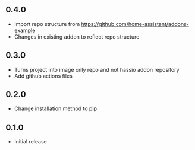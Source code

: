 <!-- https://developers.home-assistant.io/docs/add-ons/presentation#keeping-a-changelog -->

## 0.4.0

- Import repo structure from https://github.com/home-assistant/addons-example
- Changes in existing addon to reflect repo structure

## 0.3.0

- Turns project into image only repo and not hassio addon repository
- Add github actions files

## 0.2.0

- Change installation method to pip

## 0.1.0

- Initial release
